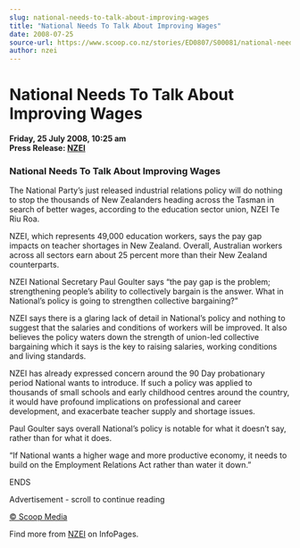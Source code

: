 ```yaml
---
slug: national-needs-to-talk-about-improving-wages
title: "National Needs To Talk About Improving Wages"
date: 2008-07-25
source-url: https://www.scoop.co.nz/stories/ED0807/S00081/national-needs-to-talk-about-improving-wages.htm
author: nzei
---
```

National Needs To Talk About Improving Wages
============================================

**Friday, 25 July 2008, 10:25 am**  
**Press Release: [NZEI](https://info.scoop.co.nz/NZEI)**

### National Needs To Talk About Improving Wages  

  
The National Party’s just released industrial relations policy will do nothing to stop the thousands of New Zealanders heading across the Tasman in search of better wages, according to the education sector union, NZEI Te Riu Roa.

NZEI, which represents 49,000 education workers, says the pay gap impacts on teacher shortages in New Zealand. Overall, Australian workers across all sectors earn about 25 percent more than their New Zealand counterparts.

NZEI National Secretary Paul Goulter says “the pay gap is the problem; strengthening people’s ability to collectively bargain is the answer. What in National’s policy is going to strengthen collective bargaining?”

NZEI says there is a glaring lack of detail in National’s policy and nothing to suggest that the salaries and conditions of workers will be improved. It also believes the policy waters down the strength of union-led collective bargaining which it says is the key to raising salaries, working conditions and living standards.

NZEI has already expressed concern around the 90 Day probationary period National wants to introduce. If such a policy was applied to thousands of small schools and early childhood centres around the country, it would have profound implications on professional and career development, and exacerbate teacher supply and shortage issues.

Paul Goulter says overall National’s policy is notable for what it doesn’t say, rather than for what it does.

“If National wants a higher wage and more productive economy, it needs to build on the Employment Relations Act rather than water it down.”

ENDS  

Advertisement - scroll to continue reading





[© Scoop Media](http://www.scoop.co.nz/about/terms.html)

Find more from [NZEI](https://info.scoop.co.nz/NZEI) on InfoPages.